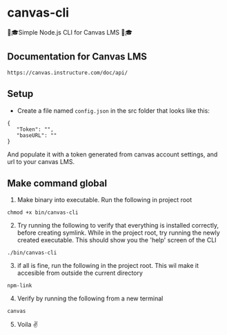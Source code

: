 # canvas-cli
📖🎓Simple Node.js CLI for Canvas LMS  📖🎓

## Documentation for Canvas LMS


`https://canvas.instructure.com/doc/api/`

## Setup
 - Create a file named `config.json` in the src folder that looks like this:
 
 ```` 
{
    "Token": "",
    "baseURL": ""
 } 
 ````
 
 And populate it with a token generated from canvas account settings, and url to your canvas LMS.

 ## Make command global
 1. Make binary into executable. Run the following in project root
```` 
chmod +x bin/canvas-cli
 ````

 2. Try running the following to verify that everything is installed correctly, before creating symlink. While in the project root, try running the newly created executable. This should show you the 'help' screen of the CLI  
```` 
./bin/canvas-cli
 ````

 3. if all is fine, run the following in the project root. This wil make it accesible from outside the current directory
 ```` 
npm-link 
 ````

 4. Verify by running the following from a new terminal
 ```` 
canvas
 ````

 5. Voila  :v:

 
